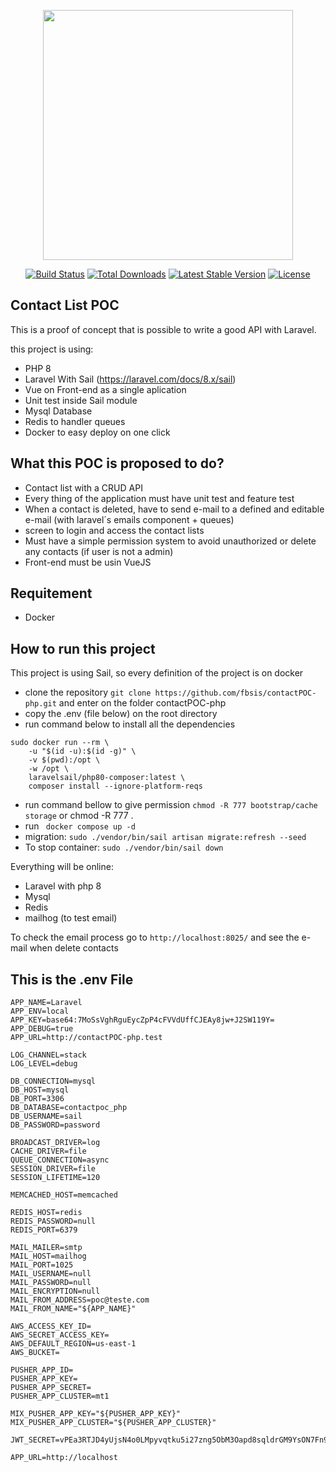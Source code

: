 <p align="center"><a href="https://laravel.com" target="_blank"><img src="https://raw.githubusercontent.com/laravel/art/master/logo-lockup/5%20SVG/2%20CMYK/1%20Full%20Color/laravel-logolockup-cmyk-red.svg" width="400"></a></p>

<p align="center">
<a href="https://travis-ci.org/laravel/framework"><img src="https://travis-ci.org/laravel/framework.svg" alt="Build Status"></a>
<a href="https://packagist.org/packages/laravel/framework"><img src="https://img.shields.io/packagist/dt/laravel/framework" alt="Total Downloads"></a>
<a href="https://packagist.org/packages/laravel/framework"><img src="https://img.shields.io/packagist/v/laravel/framework" alt="Latest Stable Version"></a>
<a href="https://packagist.org/packages/laravel/framework"><img src="https://img.shields.io/packagist/l/laravel/framework" alt="License"></a>
</p>

## Contact List POC

This is a proof of concept that is possible to write a good API with Laravel.

this project is using:
- PHP 8
- Laravel With Sail (https://laravel.com/docs/8.x/sail)
- Vue on Front-end as a single aplication
- Unit test inside Sail module
- Mysql Database
- Redis to handler queues
- Docker to easy deploy on one click

## What this POC is proposed to do?
- Contact list with a CRUD API
- Every thing of the application must have unit test and feature test
- When a contact is deleted, have to send e-mail to a defined and editable e-mail (with laravel´s emails component + queues)
- screen to login and access the contact lists
- Must have a simple permission system to avoid unauthorized or delete any contacts (if user is not a admin)
- Front-end must be usin VueJS

## Requitement
- Docker

## How to run this project
This project is using Sail, so every definition of the project is on docker
- clone the repository ```git clone https://github.com/fbsis/contactPOC-php.git``` and enter on the folder contactPOC-php
- copy the .env (file below) on the root directory
- run command below to install all the dependencies
```
sudo docker run --rm \
    -u "$(id -u):$(id -g)" \
    -v $(pwd):/opt \
    -w /opt \
    laravelsail/php80-composer:latest \
    composer install --ignore-platform-reqs
```
- run command bellow to give permission ```chmod -R 777 bootstrap/cache storage```
or chmod -R 777 .
- run ``` docker compose up -d```
- migration: ```sudo ./vendor/bin/sail artisan migrate:refresh --seed```
- To stop container: ```sudo ./vendor/bin/sail down```

Everything will be online:
- Laravel with php 8
- Mysql
- Redis
- mailhog (to test email)

To check the email process go to ``http://localhost:8025/`` and see the e-mail when delete contacts

## This is the .env File

```
APP_NAME=Laravel
APP_ENV=local
APP_KEY=base64:7MoSsVghRguEycZpP4cFVVdUffCJEAy8jw+J2SW119Y=
APP_DEBUG=true
APP_URL=http://contactPOC-php.test

LOG_CHANNEL=stack
LOG_LEVEL=debug

DB_CONNECTION=mysql
DB_HOST=mysql
DB_PORT=3306
DB_DATABASE=contactpoc_php
DB_USERNAME=sail
DB_PASSWORD=password

BROADCAST_DRIVER=log
CACHE_DRIVER=file
QUEUE_CONNECTION=async
SESSION_DRIVER=file
SESSION_LIFETIME=120

MEMCACHED_HOST=memcached

REDIS_HOST=redis
REDIS_PASSWORD=null
REDIS_PORT=6379

MAIL_MAILER=smtp
MAIL_HOST=mailhog
MAIL_PORT=1025
MAIL_USERNAME=null
MAIL_PASSWORD=null
MAIL_ENCRYPTION=null
MAIL_FROM_ADDRESS=poc@teste.com
MAIL_FROM_NAME="${APP_NAME}"

AWS_ACCESS_KEY_ID=
AWS_SECRET_ACCESS_KEY=
AWS_DEFAULT_REGION=us-east-1
AWS_BUCKET=

PUSHER_APP_ID=
PUSHER_APP_KEY=
PUSHER_APP_SECRET=
PUSHER_APP_CLUSTER=mt1

MIX_PUSHER_APP_KEY="${PUSHER_APP_KEY}"
MIX_PUSHER_APP_CLUSTER="${PUSHER_APP_CLUSTER}"

JWT_SECRET=vPEa3RTJD4yUjsN4o0LMpyvqtku5i27zng5ObM3Oapd8sqldrGM9YsON7Fn9WsMv

APP_URL=http://localhost
```